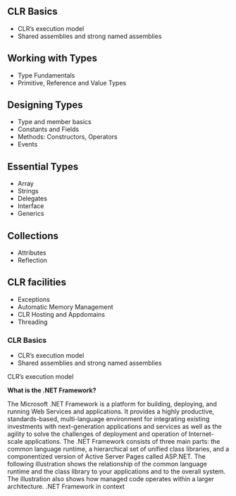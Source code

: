 ## CLR Basics
- CLR’s execution model
- Shared assemblies and strong named assemblies


## Working with Types
- Type Fundamentals
- Primitive, Reference and Value Types


## Designing Types
- Type and member basics
- Constants and Fields
- Methods: Constructors, Operators 
- Events

## Essential Types
- Array
- Strings
- Delegates
- Interface
- Generics 
   
## Collections
- Attributes
- Reflection 

## CLR facilities
- Exceptions
- Automatic Memory Management
- CLR Hosting and Appdomains
- Threading



### CLR Basics
- CLR’s execution model
- Shared assemblies and strong named assemblies


CLR’s execution model

**What is the .NET Framework?**

The Microsoft .NET Framework is a platform for building, deploying, and running Web Services and applications. It provides a highly productive, standards-based, multi-language environment for integrating existing investments with next-generation applications and services as well as the agility to solve the challenges of deployment and operation of Internet-scale applications. The .NET Framework consists of three main parts: the common language runtime, a hierarchical set of unified class libraries, and a componentized version of Active Server Pages called ASP.NET.
The following illustration shows the relationship of the common language runtime and the class library to your applications and to the overall system. The illustration also shows how managed code operates within a larger architecture.
                                             .NET Framework in context
                                             
                                             


